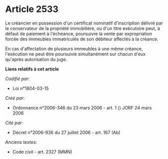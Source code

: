 # Article 2533

Le créancier en possession d'un certificat nominatif d'inscription délivré par le conservateur de la propriété immobilière,
ou d'un titre exécutoire peut, à défaut de paiement à l'échéance, poursuivre la vente par expropriation forcée des immeubles
immatriculés de son débiteur affectés à la créance.

En cas d'affectation de plusieurs immeubles à une même créance, l'exécution ne peut être poursuivie simultanément sur chacun
d'eux qu'après autorisation du juge.

**Liens relatifs à cet article**

_Codifié par_:

  - Loi n°1804-03-15

_Créé par_:

  - Ordonnance n°2006-346 du 23 mars 2006 - art. 1 () JORF 24 mars 2006

_Cité par_:

  - Décret n°2006-936 du 27 juillet 2006 - art. 167 (Ab)

_Anciens textes_:

  - Code civil - art. 2327 (MMN)
